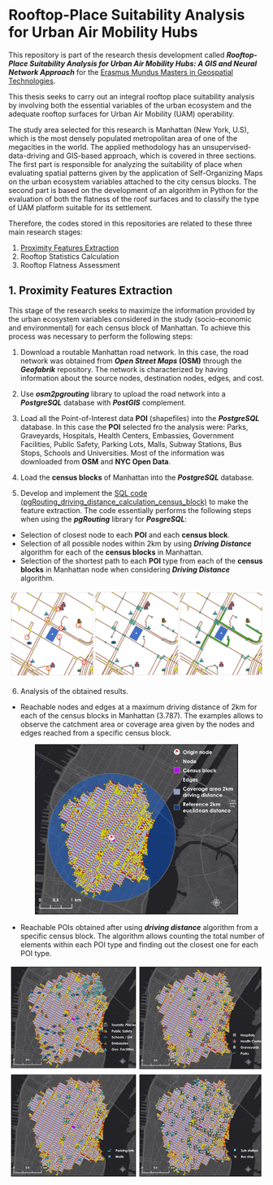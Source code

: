 # Rooftop-Place Suitability Analysis for Urban Air Mobility Hubs
This repository is part of the research thesis development called **_Rooftop-Place Suitability Analysis for Urban Air Mobility Hubs: A GIS and Neural Network Approach_** for the [Erasmus Mundus Masters in Geospatial Technologies](http://mastergeotech.info/).

This thesis seeks to carry out an integral rooftop place suitability analysis by involving both the essential variables of the urban ecosystem and the adequate rooftop surfaces for Urban Air Mobility (UAM) operability.

The study area selected for this research is Manhattan (New York, U.S), which is the most densely populated metropolitan area of one of the megacities in the world. The applied methodology has an unsupervised-data-driving and GIS-based approach, which is covered in three sections. The first part is responsible for analyzing the suitability of place when evaluating spatial patterns given by the application of Self-Organizing Maps on the urban ecosystem variables attached to the city census blocks. The second part is based on the development of an algorithm in Python for the evaluation of both the flatness of the roof surfaces and to classify the type of UAM platform suitable for its settlement.

Therefore, the codes stored in this repositories are related to these three main research stages:
1. [Proximity Features Extraction](#proximity)
2. Rooftop Statistics Calculation
3. Rooftop Flatness Assessment

<a name="proximity"></a>
## 1. Proximity Features Extraction

This stage of the research seeks to maximize the information provided by the urban ecosystem variables considered in the study (socio-economic and environmental) for each census block of Manhattan. To achieve this process was necessary to perform the following steps:
1. Download a routable Manhattan road network. In this case, the road network was obtained from **_Open Street Maps_ (OSM)**  through the **_Geofabrik_** repository. The network is characterized by having information about the source nodes, destination nodes, edges, and cost.

2. Use **_osm2pgrouting_** library to upload the road network into a **_PostgreSQL_** database with **_PostGIS_** complement.

3. Load all the Point-of-Interest data **POI** (shapefiles) into the **_PostgreSQL_** database. In this case the **POI** selected fro the analysis were: Parks, Graveyards, Hospitals, Health Centers, Embassies, Government Facilities, Public Safety, Parking Lots, Malls, Subway Stations, Bus Stops, Schools and Universities. Most of the information was downloaded from **OSM** and **NYC Open Data**.

4. Load the **census blocks** of Manhattan into the **_PostgreSQL_** database.

5. Develop and implement the [SQL code (pgRouting_driving_distance_calculation_census_block)](Code_Pgrouting_Driving_Distance_Calculation_Census_Blocks.sql) to make the feature extraction. The code essentially performs the following steps when using the **_pgRouting_** library for **_PosgreSQL_**:
-	Selection of closest node to each **POI** and each **census block**.
-	Selection of all possible nodes within 2km by using **_Driving Distance_** algorithm for each of the **census blocks** in Manhattan.
-	Selection of the shortest path to each **POI** type from each of the **census blocks** in Manhattan node when considering **_Driving Distance_** algorithm.

<p align="center">
 <img src="images\pgRouting_driving_distance_process.PNG">
</p>

6. Analysis of the obtained results.
- Reachable nodes and edges at a maximum driving distance of 2km for each of the census blocks in Manhattan (3.787). The examples allows to observe the catchment area or coverage area given by the nodes and edges reached from a specific census block.

<p align="center">
 <img src="images\driving_distance.jpg" width=400>
</p>

- Reachable POIs obtained after using **_driving distance_** algorithm from a specific census block. The algorithm allows counting the total number of elements within each POI type and finding out the closest one for each POI type.

<p align="center">
 <img src="images\Reachable_POIs.PNG" width=700>
</p>
